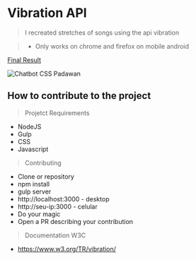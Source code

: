 # Vibration API

> I recreated stretches of songs using the api vibration

> * Only works on chrome and firefox on mobile android

[Final Result](http://henriquemelanda.com.br/vibration-api)

![Chatbot CSS Padawan](https://media.giphy.com/media/12NUbkX6p4xOO4/giphy.gif)

## How to contribute to the project

> Projetct Requirements

* NodeJS
* Gulp
* CSS
* Javascript

> Contributing

* Clone or repository
* npm install
* gulp server
* http://localhost:3000 - desktop
* http://seu-ip:3000 - celular
* Do your magic
* Open a PR describing your contribution


> Documentation W3C

* https://www.w3.org/TR/vibration/